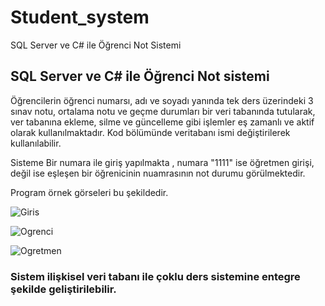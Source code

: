 # Student_system
SQL Server ve C# ile Öğrenci Not Sistemi

## SQL Server ve C# ile Öğrenci Not sistemi

Öğrencilerin öğrenci numarsı, adı ve soyadı yanında tek ders üzerindeki 3 sınav notu, ortalama notu ve geçme durumları bir veri tabanında tutularak, ver tabanına ekleme, silme ve
güncelleme gibi işlemler eş zamanlı ve aktif olarak kullanılmaktadır.
Kod bölümünde veritabanı ismi değiştirilerek kullanılabilir.

Sisteme Bir numara ile giriş yapılmakta , numara "1111" ise öğretmen girişi, değil ise eşleşen bir öğrenicinin nuamrasının not durumu görülmektedir. 

Program örnek görseleri bu şekildedir.

![Giris](https://user-images.githubusercontent.com/43731116/112676241-3cf7ec80-8e79-11eb-9246-d36c208b058f.PNG)

![Ogrenci](https://user-images.githubusercontent.com/43731116/112676246-3e291980-8e79-11eb-8e0a-1c6291df6a25.PNG)

![Ogretmen](https://user-images.githubusercontent.com/43731116/112676781-eb039680-8e79-11eb-9f17-b6fddd2c52d3.PNG)


### Sistem ilişkisel veri tabanı ile çoklu ders sistemine entegre şekilde geliştirilebilir.
